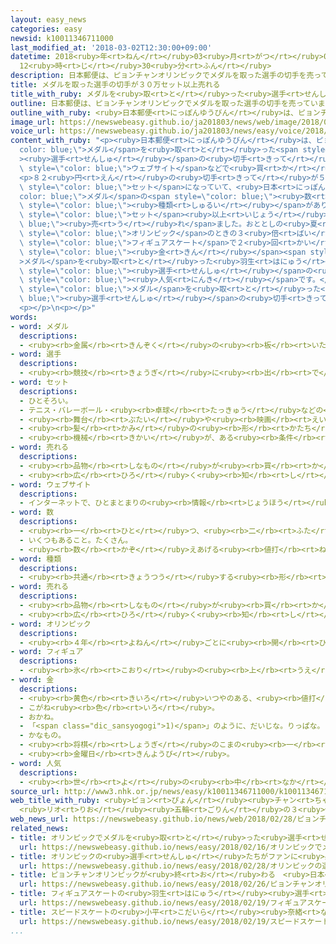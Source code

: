 ```yaml
---
layout: easy_news
categories: easy
newsid: k10011346711000
last_modified_at: '2018-03-02T12:30:00+09:00'
datetime: 2018<ruby>年<rt>ねん</rt></ruby>03<ruby>月<rt>がつ</rt></ruby>02<ruby>日<rt>にち</rt></ruby>
  12<ruby>時<rt>じ</rt></ruby>30<ruby>分<rt>ふん</rt></ruby>
description: 日本郵便は、ピョンチャンオリンピックでメダルを取った選手の切手を売っています。
title: メダルを取った選手の切手が３０万セット以上売れる
title_with_ruby: メダルを<ruby>取<rt>と</rt></ruby>った<ruby>選手<rt>せんしゅ</rt></ruby>の<ruby>切手<rt>きって</rt></ruby>が３０<ruby>万<rt>まん</rt></ruby>セット<ruby>以上<rt>いじょう</rt></ruby><ruby>売<rt>う</rt></ruby>れる
outline: 日本郵便は、ピョンチャンオリンピックでメダルを取った選手の切手を売っています。
outline_with_ruby: <ruby>日本郵便<rt>にっぽんゆうびん</rt></ruby>は、ピョンチャンオリンピックでメダルを<ruby>取<rt>と</rt></ruby>った<ruby>選手<rt>せんしゅ</rt></ruby>の<ruby>切手<rt>きって</rt></ruby>を<ruby>売<rt>う</rt></ruby>っています。
image_url: https://newswebeasy.github.io/ja201803/news/web/image/2018/02/28/K10011346711_1802282118_1802282123_01_02.jpg
voice_url: https://newswebeasy.github.io/ja201803/news/easy/voice/2018/03/02/k10011346711000.mp3
content_with_ruby: "<p><ruby>日本郵便<rt>にっぽんゆうびん</rt></ruby>は、ピョンチャンオリンピックで<span style=\"\
  color: blue;\">メダル</span>を<ruby>取<rt>と</rt></ruby>った<span style=\"color: blue;\"\
  ><ruby>選手<rt>せんしゅ</rt></ruby></span>の<ruby>切手<rt>きって</rt></ruby>を<ruby>売<rt>う</rt></ruby>っています。<ruby>東京中央郵便局<rt>とうきょうちゅうおうゆうびんきょく</rt></ruby>など１０の<ruby>郵便局<rt>ゆうびんきょく</rt></ruby>や、<ruby>日本郵便<rt>にっぽんゆうびん</rt></ruby>の<span\
  \ style=\"color: blue;\">ウェブサイト</span>などで<ruby>買<rt>か</rt></ruby>うことができます。</p>\n\
  <p>８２<ruby>円<rt>えん</rt></ruby>の<ruby>切手<rt>きって</rt></ruby>が５<ruby>枚<rt>まい</rt></ruby>で<span\
  \ style=\"color: blue;\">セット</span>になっていて、<ruby>日本<rt>にっぽん</rt></ruby>の<span style=\"\
  color: blue;\">メダル</span>の<span style=\"color: blue;\"><ruby>数<rt>かず</rt></ruby></span>と<ruby>同<rt>おな</rt></ruby>じ１３の<span\
  \ style=\"color: blue;\"><ruby>種類<rt>しゅるい</rt></ruby></span>があります。<ruby>日本郵便<rt>にっぽんゆうびん</rt></ruby>によると、２<ruby>月<rt>がつ</rt></ruby>２８<ruby>日<rt>にち</rt></ruby>までに３０<ruby>万<rt>まん</rt></ruby><span\
  \ style=\"color: blue;\">セット</span><ruby>以上<rt>いじょう</rt></ruby><span style=\"color:\
  \ blue;\"><ruby>売<rt>う</rt></ruby>れ</span>ました。おととしの<ruby>夏<rt>なつ</rt></ruby>の<span\
  \ style=\"color: blue;\">オリンピック</span>のときの３<ruby>倍<rt>ばい</rt></ruby><ruby>以上<rt>いじょう</rt></ruby>です。<ruby>特<rt>とく</rt></ruby>に、<span\
  \ style=\"color: blue;\">フィギュアスケート</span>で２<ruby>回<rt>かい</rt></ruby><ruby>続<rt>つづ</rt></ruby>けて<span\
  \ style=\"color: blue;\"><ruby>金<rt>きん</rt></ruby></span><span style=\"color: blue;\"\
  >メダル</span>を<ruby>取<rt>と</rt></ruby>った<ruby>羽生<rt>はにゅう</rt></ruby><ruby>結弦<rt>ゆづる</rt></ruby><span\
  \ style=\"color: blue;\"><ruby>選手<rt>せんしゅ</rt></ruby></span>の<ruby>切手<rt>きって</rt></ruby>が<span\
  \ style=\"color: blue;\"><ruby>人気<rt>にんき</rt></ruby></span>です。</p>\n<p><ruby>日本郵便<rt>にっぽんゆうびん</rt></ruby>は３<ruby>月<rt>がつ</rt></ruby>の<ruby>終<rt>お</rt></ruby>わりまで<ruby>切手<rt>きって</rt></ruby>を<ruby>売<rt>う</rt></ruby>る<ruby>予定<rt>よてい</rt></ruby>です。これから<ruby>始<rt>はじ</rt></ruby>まるピョンチャンパラリンピックで<span\
  \ style=\"color: blue;\">メダル</span>を<ruby>取<rt>と</rt></ruby>った<span style=\"color:\
  \ blue;\"><ruby>選手<rt>せんしゅ</rt></ruby></span>の<ruby>切手<rt>きって</rt></ruby>も<ruby>売<rt>う</rt></ruby>ることにしています。</p>\n\
  <p></p>\n<p></p>"
words:
- word: メダル
  descriptions:
  - <ruby><rb>金属</rb><rt>きんぞく</rt></ruby>の<ruby><rb>板</rb><rt>いた</rt></ruby>に、<ruby><rb>絵</rb><rt>え</rt></ruby>や<ruby><rb>文字</rb><rt>もじ</rt></ruby>などをうきぼりにしたもの。<ruby><rb>記念品</rb><rt>きねんひん</rt></ruby>や<ruby><rb>賞品</rb><rt>しょうひん</rt></ruby>などにする。
- word: 選手
  descriptions:
  - <ruby><rb>競技</rb><rt>きょうぎ</rt></ruby>に<ruby><rb>出</rb><rt>で</rt></ruby>るために<ruby><rb>選</rb><rt>えら</rt></ruby>ばれた<ruby><rb>人</rb><rt>ひと</rt></ruby>。
- word: セット
  descriptions:
  - ひとそろい。
  - テニス・バレーボール・<ruby><rb>卓球</rb><rt>たっきゅう</rt></ruby>などの<ruby><rb>一回</rb><rt>いっかい</rt></ruby>の<ruby><rb>勝負</rb><rt>しょうぶ</rt></ruby>。
  - <ruby><rb>舞台</rb><rt>ぶたい</rt></ruby>や<ruby><rb>映画</rb><rt>えいが</rt></ruby>で<ruby><rb>使</rb><rt>つか</rt></ruby>う<ruby><rb>大</rb><rt>おお</rt></ruby>きな<ruby><rb>装置</rb><rt>そうち</rt></ruby>。
  - <ruby><rb>髪</rb><rt>かみ</rt></ruby>の<ruby><rb>形</rb><rt>かたち</rt></ruby>を<ruby><rb>整</rb><rt>ととの</rt></ruby>えること。
  - <ruby><rb>機械</rb><rt>きかい</rt></ruby>が、ある<ruby><rb>条件</rb><rt>じょうけん</rt></ruby>で<ruby><rb>動</rb><rt>うご</rt></ruby>くように<ruby><rb>整</rb><rt>ととの</rt></ruby>えること。
- word: 売れる
  descriptions:
  - <ruby><rb>品物</rb><rt>しなもの</rt></ruby>が<ruby><rb>買</rb><rt>か</rt></ruby>われる。
  - <ruby><rb>広</rb><rt>ひろ</rt></ruby>く<ruby><rb>知</rb><rt>し</rt></ruby>られる。
- word: ウェブサイト
  descriptions:
  - インターネットで、ひとまとまりの<ruby><rb>情報</rb><rt>じょうほう</rt></ruby>が<ruby><rb>置</rb><rt>お</rt></ruby>かれている<ruby><rb>場所</rb><rt>ばしょ</rt></ruby>。サイト。
- word: 数
  descriptions:
  - <ruby><rb>一</rb><rt>ひと</rt></ruby>つ、<ruby><rb>二</rb><rt>ふた</rt></ruby>つ、<ruby><rb>三</rb><rt>みっ</rt></ruby>つなどと<ruby><rb>数</rb><rt>かぞ</rt></ruby>えた<ruby><rb>物</rb><rt>もの</rt></ruby>の<ruby><rb>数量</rb><rt>すうりょう</rt></ruby>。すう。
  - いくつもあること。たくさん。
  - <ruby><rb>数</rb><rt>かぞ</rt></ruby>えあげる<ruby><rb>値打</rb><rt>ねう</rt></ruby>ちのあるもの。なかま。
- word: 種類
  descriptions:
  - <ruby><rb>共通</rb><rt>きょうつう</rt></ruby>する<ruby><rb>形</rb><rt>かたち</rt></ruby>や<ruby><rb>性質</rb><rt>せいしつ</rt></ruby>によって<ruby><rb>分</rb><rt>わ</rt></ruby>けたもの。
- word: 売れる
  descriptions:
  - <ruby><rb>品物</rb><rt>しなもの</rt></ruby>が<ruby><rb>買</rb><rt>か</rt></ruby>われる。
  - <ruby><rb>広</rb><rt>ひろ</rt></ruby>く<ruby><rb>知</rb><rt>し</rt></ruby>られる。
- word: オリンピック
  descriptions:
  - <ruby><rb>４年</rb><rt>よねん</rt></ruby>ごとに<ruby><rb>開</rb><rt>ひら</rt></ruby>かれ、<ruby><rb>世界</rb><rt>せかい</rt></ruby>じゅうの<ruby><rb>国々</rb><rt>くにぐに</rt></ruby>から<ruby><rb>選手</rb><rt>せんしゅ</rt></ruby>が<ruby><rb>参加</rb><rt>さんか</rt></ruby>する<ruby><rb>競技大会</rb><rt>きょうぎたいかい</rt></ruby>。<ruby><rb>古代</rb><rt>こだい</rt></ruby>ギリシャのオリンピアで<ruby><rb>開</rb><rt>ひら</rt></ruby>かれた<ruby><rb>古代</rb><rt>こだい</rt></ruby>オリンピックにならって、フランスのクーベルタンの<ruby><rb>力</rb><rt>ちから</rt></ruby>で、１８９６<ruby><rb>年</rb><rt>ねん</rt></ruby>にギリシャのアテネで<ruby><rb>開</rb><rt>ひら</rt></ruby>かれたのが、<ruby><rb>近代</rb><rt>きんだい</rt></ruby>オリンピックの<ruby><rb>始</rb><rt>はじ</rt></ruby>まり。<ruby><rb>五輪</rb><rt>ごりん</rt></ruby>。
- word: フィギュア
  descriptions:
  - <ruby><rb>氷</rb><rt>こおり</rt></ruby>の<ruby><rb>上</rb><rt>うえ</rt></ruby>を、<ruby><rb>音楽</rb><rt>おんがく</rt></ruby>に<ruby><rb>合</rb><rt>あ</rt></ruby>わせておどるようにすべって、<ruby><rb>美</rb><rt>うつく</rt></ruby>しさやわざをきそうスケート<ruby><rb>競技</rb><rt>きょうぎ</rt></ruby>。
- word: 金
  descriptions:
  - <ruby><rb>黄色</rb><rt>きいろ</rt></ruby>いつやのある、<ruby><rb>値打</rb><rt>ねう</rt></ruby>ちの<ruby><rb>高</rb><rt>たか</rt></ruby>い<ruby><rb>金属</rb><rt>きんぞく</rt></ruby>。こがね。
  - こがね<ruby><rb>色</rb><rt>いろ</rt></ruby>。
  - おかね。
  - 「<span class="dic_sansyogogi">1)</span>」のように、だいじな。りっぱな。
  - かなもの。
  - <ruby><rb>将棋</rb><rt>しょうぎ</rt></ruby>のこまの<ruby><rb>一</rb><rt>ひと</rt></ruby>つ。
  - <ruby><rb>金曜日</rb><rt>きんようび</rt></ruby>。
- word: 人気
  descriptions:
  - <ruby><rb>世</rb><rt>よ</rt></ruby>の<ruby><rb>中</rb><rt>なか</rt></ruby>の<ruby><rb>人</rb><rt>ひと</rt></ruby>たちのよい<ruby><rb>評判</rb><rt>ひょうばん</rt></ruby>。
source_url: http://www3.nhk.or.jp/news/easy/k10011346711000/k10011346711000.html
web_title_with_ruby: <ruby>ピョン<rt>ぴょん</rt></ruby><ruby>チャン<rt>ちゃん</rt></ruby><ruby>五輪<rt>ごりん</rt></ruby><ruby>記念<rt>きねん</rt></ruby><ruby>切手<rt>きって</rt></ruby>30<ruby>万<rt>まん</rt></ruby><ruby>シート<rt>しーと</rt></ruby><ruby>超<rt>ちょう</rt></ruby>
  <ruby>リオ<rt>りお</rt></ruby><ruby>五輪<rt>ごりん</rt></ruby>の３<ruby>倍以上<rt>ばいいじょう</rt></ruby>
web_news_url: https://newswebeasy.github.io/news/web/2018/02/28/ピョンチャン五輪記念切手30万シート超-リオ五輪の3倍以上
related_news:
- title: オリンピックでメダルを<ruby>取<rt>と</rt></ruby>った<ruby>選手<rt>せんしゅ</rt></ruby>の<ruby>切手<rt>きって</rt></ruby>を<ruby>売<rt>う</rt></ruby>る
  url: https://newswebeasy.github.io/news/easy/2018/02/16/オリンピックでメダルを取った選手の切手を売る
- title: オリンピックの<ruby>選手<rt>せんしゅ</rt></ruby>たちがファンに<ruby>感謝<rt>かんしゃ</rt></ruby>の<ruby>気持<rt>きも</rt></ruby>ちを<ruby>伝<rt>つた</rt></ruby>える
  url: https://newswebeasy.github.io/news/easy/2018/02/28/オリンピックの選手たちがファンに感謝の気持ちを伝える
- title: ピョンチャンオリンピックが<ruby>終<rt>お</rt></ruby>わる　<ruby>日本<rt>にっぽん</rt></ruby>のメダルは１３<ruby>個<rt>こ</rt></ruby>
  url: https://newswebeasy.github.io/news/easy/2018/02/26/ピョンチャンオリンピックが終わる-日本のメダルは13個
- title: フィギュアスケートの<ruby>羽生<rt>はにゅう</rt></ruby><ruby>選手<rt>せんしゅ</rt></ruby>が<ruby>金<rt>きん</rt></ruby>メダル　<ruby>宇野<rt>うの</rt></ruby><ruby>選手<rt>せんしゅ</rt></ruby>は<ruby>銀<rt>ぎん</rt></ruby>
  url: https://newswebeasy.github.io/news/easy/2018/02/19/フィギュアスケートの羽生選手が金メダル-宇野選手は銀
- title: スピードスケートの<ruby>小平<rt>こだいら</rt></ruby><ruby>奈緒<rt>なお</rt></ruby><ruby>選手<rt>せんしゅ</rt></ruby>が<ruby>金<rt>きん</rt></ruby>メダルを<ruby>取<rt>と</rt></ruby>る
  url: https://newswebeasy.github.io/news/easy/2018/02/19/スピードスケートの小平奈緒選手が金メダルを取る
...
```

